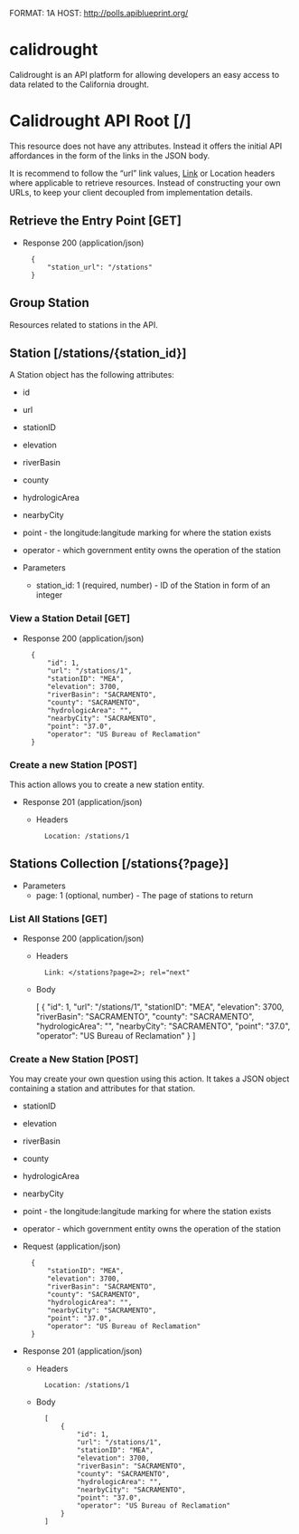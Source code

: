 FORMAT: 1A
HOST: http://polls.apiblueprint.org/

# calidrought

Calidrought is an API platform for allowing developers an easy access to data related to the California drought.

# Calidrought API Root [/]

This resource does not have any attributes. Instead it offers the initial
API affordances in the form of the links in the JSON body.

It is recommend to follow the “url” link values,
[Link](https://tools.ietf.org/html/rfc5988) or Location headers where
applicable to retrieve resources. Instead of constructing your own URLs,
to keep your client decoupled from implementation details.

## Retrieve the Entry Point [GET]

+ Response 200 (application/json)

        {
            "station_url": "/stations"
        }

## Group Station

Resources related to stations in the API.

## Station [/stations/{station_id}]

A Station object has the following attributes:

+ id
+ url
+ stationID
+ elevation
+ riverBasin
+ county
+ hydrologicArea
+ nearbyCity
+ point - the longitude:langitude marking for where the station exists
+ operator - which government entity owns the operation of the station

+ Parameters
    + station_id: 1 (required, number) - ID of the Station in form of an integer

### View a Station Detail [GET]

+ Response 200 (application/json)

        {
            "id": 1,
            "url": "/stations/1",
            "stationID": "MEA",
            "elevation": 3700,
            "riverBasin": "SACRAMENTO",
            "county": "SACRAMENTO",
            "hydrologicArea": "",
            "nearbyCity": "SACRAMENTO",
            "point": "37.0",
            "operator": "US Bureau of Reclamation"
        }

### Create a new Station [POST]

This action allows you to create a new station entity.

+ Response 201 (application/json)

    + Headers

            Location: /stations/1

## Stations Collection [/stations{?page}]

+ Parameters
    + page: 1 (optional, number) - The page of stations to return

### List All Stations [GET]

+ Response 200 (application/json)

    + Headers

            Link: </stations?page=2>; rel="next"

    + Body

        [
            {
                "id": 1,
                "url": "/stations/1",
                "stationID": "MEA",
                "elevation": 3700,
                "riverBasin": "SACRAMENTO",
                "county": "SACRAMENTO",
                "hydrologicArea": "",
                "nearbyCity": "SACRAMENTO",
                "point": "37.0",
                "operator": "US Bureau of Reclamation"
            }
        ]

### Create a New Station [POST]

You may create your own question using this action. It takes a JSON
object containing a station and attributes for that station.

+ stationID
+ elevation
+ riverBasin
+ county
+ hydrologicArea
+ nearbyCity
+ point - the longitude:langitude marking for where the station exists
+ operator - which government entity owns the operation of the station

+ Request (application/json)

        {
            "stationID": "MEA",
            "elevation": 3700,
            "riverBasin": "SACRAMENTO",
            "county": "SACRAMENTO",
            "hydrologicArea": "",
            "nearbyCity": "SACRAMENTO",
            "point": "37.0",
            "operator": "US Bureau of Reclamation"
        }

+ Response 201 (application/json)

    + Headers

            Location: /stations/1

    + Body

            [
                {
                    "id": 1,
                    "url": "/stations/1",
                    "stationID": "MEA",
                    "elevation": 3700,
                    "riverBasin": "SACRAMENTO",
                    "county": "SACRAMENTO",
                    "hydrologicArea": "",
                    "nearbyCity": "SACRAMENTO",
                    "point": "37.0",
                    "operator": "US Bureau of Reclamation"
                }
            ]
